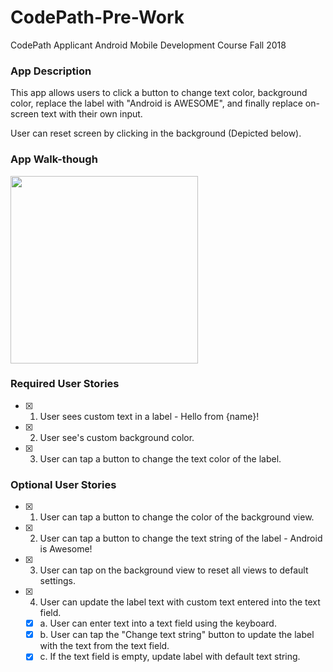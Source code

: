# CodePath-Pre-Work
CodePath Applicant Android Mobile Development Course Fall 2018

### App Description
This app allows users to click a button to change text color, background color, replace the label with "Android is AWESOME",
and finally replace on-screen text with their own input.

User can reset screen by clicking in the background (Depicted below).

### App Walk-though
<img src="https://i.imgur.com/Y8C0RFX.gif" width=300><br>

### Required User Stories
- [x] 1. User sees custom text in a label - Hello from {name}!
- [x] 2. User see's custom background color.
- [x] 3. User can tap a button to change the text color of the label.

### Optional User Stories
- [x] 1. User can tap a button to change the color of the background view.  
- [x] 2. User can tap a button to change the text string of the label - Android is Awesome!  
- [x] 3. User can tap on the background view to reset all views to default settings.  
- [x] 4. User can update the label text with custom text entered into the text field.  
   - [x] a. User can enter text into a text field using the keyboard.  
   - [x] b. User can tap the "Change text string" button to update the label with the text from the text field.  
   - [x] c. If the text field is empty, update label with default text string.  

